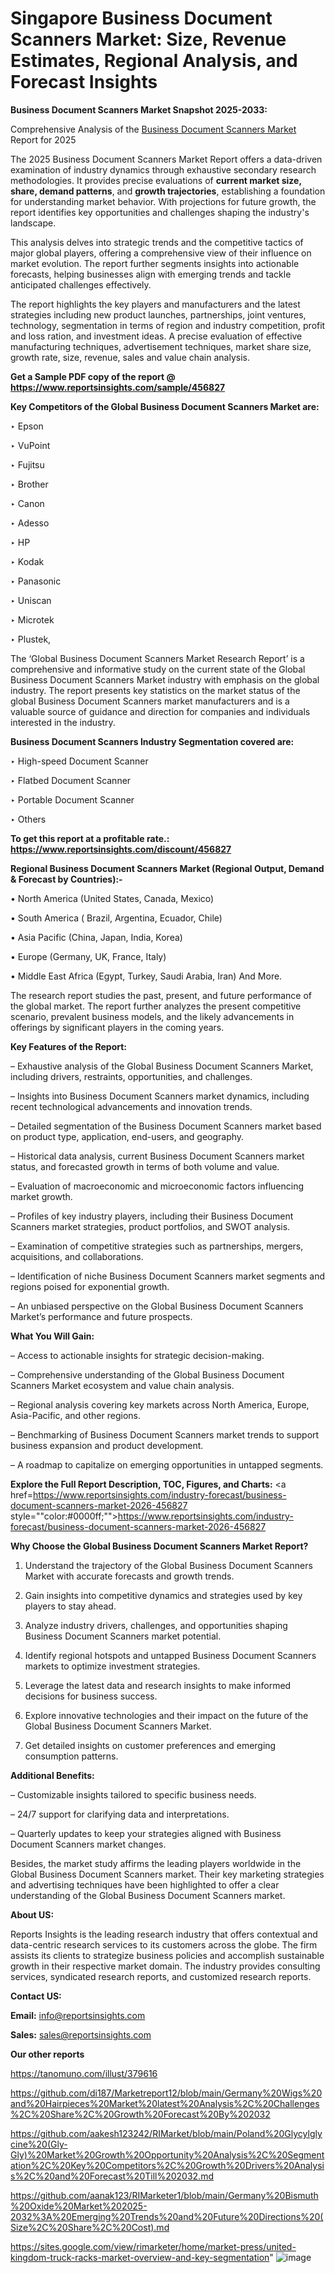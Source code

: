 # Singapore Business Document Scanners Market: Size, Revenue Estimates, Regional Analysis, and Forecast Insights

<strong>Business Document Scanners Market Snapshot 2025-2033:</strong>

Comprehensive Analysis of the <a href=https://www.reportsinsights.com/sample/456827>Business Document Scanners Market</a> Report for 2025

The 2025 Business Document Scanners Market Report offers a data-driven examination of industry dynamics through exhaustive secondary research methodologies. It provides precise evaluations of <strong>current market size, share, demand patterns</strong>, and <strong>growth trajectories</strong>, establishing a foundation for understanding market behavior. With projections for future growth, the report identifies key opportunities and challenges shaping the industry's landscape.

This analysis delves into strategic trends and the competitive tactics of major global players, offering a comprehensive view of their influence on market evolution. The report further segments insights into actionable forecasts, helping businesses align with emerging trends and tackle anticipated challenges effectively.

The report highlights the key players and manufacturers and the latest strategies including new product launches, partnerships, joint ventures, technology, segmentation in terms of region and industry competition, profit and loss ration, and investment ideas. A precise evaluation of effective manufacturing techniques, advertisement techniques, market share size, growth rate, size, revenue, sales and value chain analysis.

<strong>Get a Sample PDF copy of the report @ <a href=https://www.reportsinsights.com/sample/456827 style=color:#0000ff;>https://www.reportsinsights.com/sample/456827</a></strong>

<strong>Key Competitors of the Global Business Document Scanners Market are:</strong>

‣ Epson

‣ VuPoint

‣ Fujitsu

‣ Brother

‣ Canon

‣ Adesso

‣ HP

‣ Kodak

‣ Panasonic

‣ Uniscan

‣ Microtek

‣ Plustek,

The ‘Global Business Document Scanners Market Research Report’ is a comprehensive and informative study on the current state of the Global Business Document Scanners Market industry with emphasis on the global industry. The report presents key statistics on the market status of the global Business Document Scanners market manufacturers and is a valuable source of guidance and direction for companies and individuals interested in the industry.

<strong>Business Document Scanners Industry Segmentation covered are:</strong>

‣ High-speed Document Scanner

‣ Flatbed Document Scanner

‣ Portable Document Scanner

‣ Others

<strong>To get this report at a profitable rate.: <a href=https://www.reportsinsights.com/discount/456827 style=color:#0000ff;>https://www.reportsinsights.com/discount/456827</a></strong>

<strong>Regional Business Document Scanners Market (Regional Output, Demand &amp; Forecast by Countries):-</strong>

• North America (United States, Canada, Mexico)

• South America ( Brazil, Argentina, Ecuador, Chile)

• Asia Pacific (China, Japan, India, Korea)

• Europe (Germany, UK, France, Italy)

• Middle East Africa (Egypt, Turkey, Saudi Arabia, Iran) And More.

The research report studies the past, present, and future performance of the global market. The report further analyzes the present competitive scenario, prevalent business models, and the likely advancements in offerings by significant players in the coming years.

<strong>Key Features of the Report:</strong>

– Exhaustive analysis of the Global Business Document Scanners Market, including drivers, restraints, opportunities, and challenges.

– Insights into Business Document Scanners market dynamics, including recent technological advancements and innovation trends.

– Detailed segmentation of the Business Document Scanners market based on product type, application, end-users, and geography.

– Historical data analysis, current Business Document Scanners market status, and forecasted growth in terms of both volume and value.

– Evaluation of macroeconomic and microeconomic factors influencing market growth.

– Profiles of key industry players, including their Business Document Scanners market strategies, product portfolios, and SWOT analysis.

– Examination of competitive strategies such as partnerships, mergers, acquisitions, and collaborations.

– Identification of niche Business Document Scanners market segments and regions poised for exponential growth.

– An unbiased perspective on the Global Business Document Scanners Market’s performance and future prospects.

<strong>What You Will Gain:</strong>

– Access to actionable insights for strategic decision-making.

– Comprehensive understanding of the Global Business Document Scanners Market ecosystem and value chain analysis.

– Regional analysis covering key markets across North America, Europe, Asia-Pacific, and other regions.

– Benchmarking of Business Document Scanners market trends to support business expansion and product development.

– A roadmap to capitalize on emerging opportunities in untapped segments.

<strong>Explore the Full Report Description, TOC, Figures, and Charts:</strong>
<a href=https://www.reportsinsights.com/industry-forecast/business-document-scanners-market-2026-456827 style=""color:#0000ff;"">https://www.reportsinsights.com/industry-forecast/business-document-scanners-market-2026-456827</a>

<strong>Why Choose the Global Business Document Scanners Market Report?</strong>

1. Understand the trajectory of the Global Business Document Scanners Market with accurate forecasts and growth trends.

2. Gain insights into competitive dynamics and strategies used by key players to stay ahead.

3. Analyze industry drivers, challenges, and opportunities shaping Business Document Scanners market potential.

4. Identify regional hotspots and untapped Business Document Scanners markets to optimize investment strategies.

5. Leverage the latest data and research insights to make informed decisions for business success.

6. Explore innovative technologies and their impact on the future of the Global Business Document Scanners Market.

7. Get detailed insights on customer preferences and emerging consumption patterns.

<strong>Additional Benefits:</strong>

– Customizable insights tailored to specific business needs.

– 24/7 support for clarifying data and interpretations.

– Quarterly updates to keep your strategies aligned with Business Document Scanners market changes.

Besides, the market study affirms the leading players worldwide in the Global Business Document Scanners market. Their key marketing strategies and advertising techniques have been highlighted to offer a clear understanding of the Global Business Document Scanners market.

<strong><strong>About US</strong>:</strong>

Reports Insights is the leading research industry that offers contextual and data-centric research services to its customers across the globe. The firm assists its clients to strategize business policies and accomplish sustainable growth in their respective market domain. The industry provides consulting services, syndicated research reports, and customized research reports.

<strong>Contact US:</strong>

<p class=><b>Email:</b> <a href=mailto:info@reportsinsights.com>info@reportsinsights.com</a></p>
<p class=><b>Sales:</b> <a href=mailto:sales@reportsinsights.com>sales@reportsinsights.com</a></p>

<strong>Our other reports</strong>

<a href=https://tanomuno.com/illust/379616>https://tanomuno.com/illust/379616</a>

<a href=https://github.com/di187/Marketreport12/blob/main/Germany%20Wigs%20and%20Hairpieces%20Market%20latest%20Analysis%2C%20Challenges%2C%20Share%2C%20Growth%20Forecast%20By%202032>https://github.com/di187/Marketreport12/blob/main/Germany%20Wigs%20and%20Hairpieces%20Market%20latest%20Analysis%2C%20Challenges%2C%20Share%2C%20Growth%20Forecast%20By%202032</a>

<a href=https://github.com/aakesh123242/RIMarket/blob/main/Poland%20Glycylglycine%20(Gly-Gly)%20Market%20Growth%20Opportunity%20Analysis%2C%20Segmentation%2C%20Key%20Competitors%2C%20Growth%20Drivers%20Analysis%2C%20and%20Forecast%20Till%202032.md>https://github.com/aakesh123242/RIMarket/blob/main/Poland%20Glycylglycine%20(Gly-Gly)%20Market%20Growth%20Opportunity%20Analysis%2C%20Segmentation%2C%20Key%20Competitors%2C%20Growth%20Drivers%20Analysis%2C%20and%20Forecast%20Till%202032.md</a>

<a href=https://github.com/aanak123/RIMarketer1/blob/main/Germany%20Bismuth%20Oxide%20Market%202025-2032%3A%20Emerging%20Trends%20and%20Future%20Directions%20(Size%2C%20Share%2C%20Cost).md>https://github.com/aanak123/RIMarketer1/blob/main/Germany%20Bismuth%20Oxide%20Market%202025-2032%3A%20Emerging%20Trends%20and%20Future%20Directions%20(Size%2C%20Share%2C%20Cost).md</a>

<a href=https://sites.google.com/view/rimarketer/home/market-press/united-kingdom-truck-racks-market-overview-and-key-segmentation>https://sites.google.com/view/rimarketer/home/market-press/united-kingdom-truck-racks-market-overview-and-key-segmentation</a>"
![image](https://github.com/user-attachments/assets/940fb986-90a2-4f7e-97ff-d90515fe25fd)
